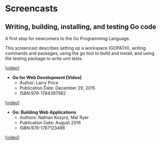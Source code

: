 # Screencasts

## Writing, building, installing, and testing Go code

A first stop for newcomers to the Go Programming Language.

This screencast describes setting up a workspace (GOPATH), writing commands and packages, using the go tool to build and install, and using the testing package to write unit tests.

[[video](http://www.youtube.com/watch?v=XCsL89YtqCs)]

  * **Go for Web Development [Video]**
    * Author: Larry Price
    * Publication Date: December 29, 2015
    * ISBN:978-1784397982

[[video](https://www.packtpub.com/web-development/go-web-development-video/)]

 
  * **Go: Building Web Applications**
    * Authors: Nathan Kozyra, Mat Ryer
    * Publication Date: August 2016
    * ISBN:978-1787123496

[[video](https://www.packtpub.com/application-development/go-building-web-applications)]

